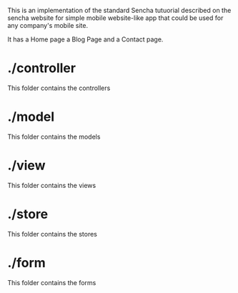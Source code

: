 This is an implementation of the standard Sencha tutuorial described on the sencha website for simple mobile website-like app that could be used for any company's mobile site.

It has a Home page a Blog Page and a Contact page.

# ./controller

This folder contains the controllers

# ./model

This folder contains the models

# ./view

This folder contains the views

# ./store

This folder contains the stores

# ./form

This folder contains the forms